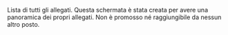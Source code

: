 Lista di tutti gli allegati. Questa schermata è stata creata per avere una panoramica dei propri allegati. Non è promosso né raggiungibile da nessun altro posto.